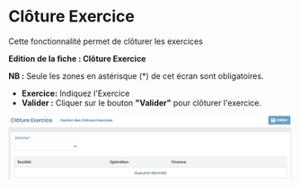 # Clôture Exercice

Cette fonctionnalité permet de clôturer les exercices

**Edition de la fiche : Clôture Exercice**

**NB :** Seule les zones en astérisque (\*) de cet écran sont obligatoires.

* **Exercice:**  Indiquez l'Exercice
* **Valider :** Cliquer sur le bouton **"Valider"** pour clôturer l'exercice.

![](../../.gitbook/assets/clotureExercice.PNG)
